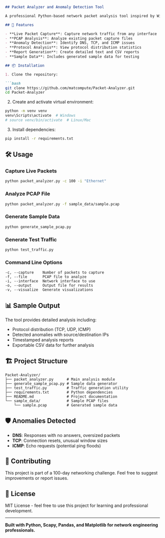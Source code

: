 ````markdown
## Packet Analyzer and Anomaly Detection Tool

A professional Python-based network packet analysis tool inspired by Wireshark, designed for network engineers to capture and analyze network traffic, detect anomalies, and generate comprehensive reports.

## 🚀 Features

- **Live Packet Capture**: Capture network traffic from any interface  
- **PCAP Analysis**: Analyze existing packet capture files  
- **Anomaly Detection**: Identify DNS, TCP, and ICMP issues  
- **Protocol Analysis**: View protocol distribution statistics  
- **Report Generation**: Create detailed text and CSV reports  
- **Sample Data**: Includes generated sample data for testing  

## 📦 Installation

1. Clone the repository:

```bash
git clone https://github.com/matcompute/Packet-Analyzer.git
cd Packet-Analyzer
````

2. Create and activate virtual environment:

```bash
python -m venv venv
venv\Scripts\activate  # Windows
# source venv/bin/activate  # Linux/Mac
```

3. Install dependencies:

```bash
pip install -r requirements.txt
```

## 🛠️ Usage

### Capture Live Packets

```bash
python packet_analyzer.py -c 100 -i "Ethernet"
```

### Analyze PCAP File

```bash
python packet_analyzer.py -f sample_data/sample.pcap
```

### Generate Sample Data

```bash
python generate_sample_pcap.py
```

### Generate Test Traffic

```bash
python test_traffic.py
```

### Command Line Options

```
-c, --capture    Number of packets to capture
-f, --file       PCAP file to analyze
-i, --interface  Network interface to use
-o, --output     Output file for results
-v, --visualize  Generate visualizations
```

## 📊 Sample Output

The tool provides detailed analysis including:

* Protocol distribution (TCP, UDP, ICMP)
* Detected anomalies with source/destination IPs
* Timestamped analysis reports
* Exportable CSV data for further analysis

## 🏗️ Project Structure

```
Packet-Analyzer/
├── packet_analyzer.py      # Main analysis module
├── generate_sample_pcap.py # Sample data generator
├── test_traffic.py         # Traffic generation utility
├── requirements.txt        # Python dependencies
├── README.md               # Project documentation
└── sample_data/            # Sample PCAP files
    └── sample.pcap         # Generated sample data
```

## 🛡️ Anomalies Detected

* **DNS**: Responses with no answers, oversized packets
* **TCP**: Connection resets, unusual window sizes
* **ICMP**: Echo requests (potential ping floods)

## 🤝 Contributing

This project is part of a 100-day networking challenge. Feel free to suggest improvements or report issues.

## 📄 License

MIT License - feel free to use this project for learning and professional development.

---

**Built with Python, Scapy, Pandas, and Matplotlib for network engineering professionals.**



`````
